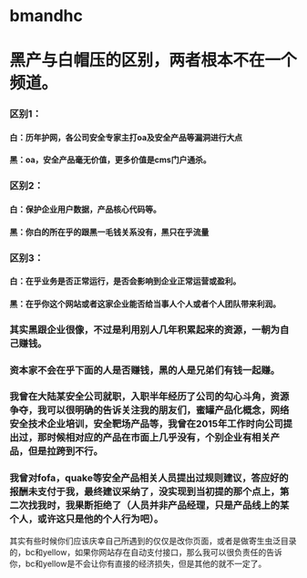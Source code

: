 # bmandhc
# 黑产与白帽压的区别，两者根本不在一个频道。
### 区别1：
#### 白：历年护网，各公司安全专家主打oa及安全产品等漏洞进行大点
#### 黑：oa，安全产品毫无价值，更多价值是cms门户通杀。
### 区别2：
#### 白：保护企业用户数据，产品核心代码等。
#### 黑：你白的所在乎的跟黑一毛钱关系没有，黑只在乎流量
### 区别3：
#### 白：在乎业务是否正常运行，是否会影响到企业正常运营或盈利。
#### 黑：在乎你这个网站或者这家企业能否给当事人个人或者个人团队带来利润。







          
### 其实黑跟企业很像，不过是利用别人几年积累起来的资源，一朝为自己赚钱。
### 资本家不会在乎下面的人是否赚钱，黑的人是兄弟们有钱一起赚。
### 我曾在大陆某安全公司就职，入职半年经历了公司的勾心斗角，资源争夺，我可以很明确的告诉关注我的朋友们，蜜罐产品化概念，网络安全技术企业培训，安全靶场产品等，我曾在2015年工作时向公司提出过，那时候相对应的产品在市面上几乎没有，个别企业有相关产品，但是拉跨到不行。
### 我曾对fofa，quake等安全产品相关人员提出过规则建议，答应好的报酬未支付于我，最终建议采纳了，没实现到当初提的那个点上，第二次找我时，我果断拒绝了（人员并非产品经理，只是产品线上的某个人，或许这只是他的个人行为吧）。




其实有些时候你们应该庆幸自己所遇到的仅仅是改你页面，或者是做寄生虫泛目录的，bc和yellow，如果你网站存在自动支付接口，那么我可以很负责任的告诉你，bc和yellow是不会让你有直接的经济损失，但是其他的就不一定了。

